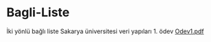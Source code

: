 # Bagli-Liste
İki yönlü bağlı liste
Sakarya üniversitesi veri yapıları 1. ödev 
[Odev1.pdf](https://github.com/BurakOrtakuz/Bagli-Liste/files/10803705/Odev1.pdf)
